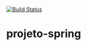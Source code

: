 [![Build Status](https://travis-ci.org/vvagnersilva/meu-primeiro-projeto.svg?branch=main)](https://travis-ci.org/vvagnersilva/meu-primeiro-projeto)

# projeto-spring